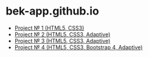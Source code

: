 # bek-app.github.io
- [Project № 1 (HTML5, CSS3)](https://bek-app.github.io/golden/)
- [Project № 2 (HTML5, CSS3, Adaptive)](https://bek-app.github.io/const/)
- [Project № 3 (HTML5, CSS3, Adaptive)](https://bek-app.github.io/creative/)
- [Project № 4 (HTML5, CSS3, Bootstrap 4, Adaptive)](https://bek-app.github.io/abn/)
 


